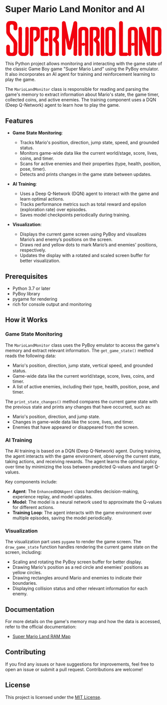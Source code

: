 
# Super Mario Land Monitor and AI

<img src="logo.png" alt="logo" align="middle">

This Python project allows monitoring and interacting with the game state of the classic Game Boy game "Super Mario Land" using the PyBoy emulator. It also incorporates an AI agent for training and reinforcement learning to play the game.

The `MarioLandMonitor` class is responsible for reading and parsing the game's memory to extract information about Mario's state, the game timer, collected coins, and active enemies. The training component uses a DQN (Deep Q-Network) agent to learn how to play the game.

## Features
- **Game State Monitoring**:
  - Tracks Mario's position, direction, jump state, speed, and grounded status.
  - Monitors game-wide data like the current world/stage, score, lives, coins, and timer.
  - Scans for active enemies and their properties (type, health, position, pose, timer).
  - Detects and prints changes in the game state between updates.

- **AI Training**:
  - Uses a Deep Q-Network (DQN) agent to interact with the game and learn optimal actions.
  - Tracks performance metrics such as total reward and epsilon (exploration rate) over episodes.
  - Saves model checkpoints periodically during training.

- **Visualization**:
  - Displays the current game screen using PyBoy and visualizes Mario’s and enemy’s positions on the screen.
  - Draws red and yellow dots to mark Mario’s and enemies' positions, respectively.
  - Updates the display with a rotated and scaled screen buffer for better visualization.

## Prerequisites
- Python 3.7 or later
- PyBoy library
- pygame for rendering
- rich for console output and monitoring

## How it Works

### Game State Monitoring
The `MarioLandMonitor` class uses the PyBoy emulator to access the game's memory and extract relevant information. The `get_game_state()` method reads the following data:

- Mario's position, direction, jump state, vertical speed, and grounded status.
- Game-wide data like the current world/stage, score, lives, coins, and timer.
- A list of active enemies, including their type, health, position, pose, and timer.

The `print_state_changes()` method compares the current game state with the previous state and prints any changes that have occurred, such as:

- Mario's position, direction, and jump state.
- Changes in game-wide data like the score, lives, and timer.
- Enemies that have appeared or disappeared from the screen.

### AI Training
The AI training is based on a DQN (Deep Q-Network) agent. During training, the agent interacts with the game environment, observing the current state, taking actions, and receiving rewards. The agent learns the optimal policy over time by minimizing the loss between predicted Q-values and target Q-values.

Key components include:

- **Agent**: The `EnhancedDQNAgent` class handles decision-making, experience replay, and model updates.
- **Model**: The model is a neural network used to approximate the Q-values for different actions.
- **Training Loop**: The agent interacts with the game environment over multiple episodes, saving the model periodically.

### Visualization
The visualization part uses `pygame` to render the game screen. The `draw_game_state` function handles rendering the current game state on the screen, including:

- Scaling and rotating the PyBoy screen buffer for better display.
- Drawing Mario's position as a red circle and enemies' positions as yellow circles.
- Drawing rectangles around Mario and enemies to indicate their boundaries.
- Displaying collision status and other relevant information for each enemy.

## Documentation
For more details on the game's memory map and how the data is accessed, refer to the official documentation:

- [Super Mario Land RAM Map](https://datacrystal.tcrf.net/wiki/Super_Mario_Land/RAM_map)

## Contributing
If you find any issues or have suggestions for improvements, feel free to open an issue or submit a pull request. Contributions are welcome!

## License
This project is licensed under the [MIT License](LICENSE).
